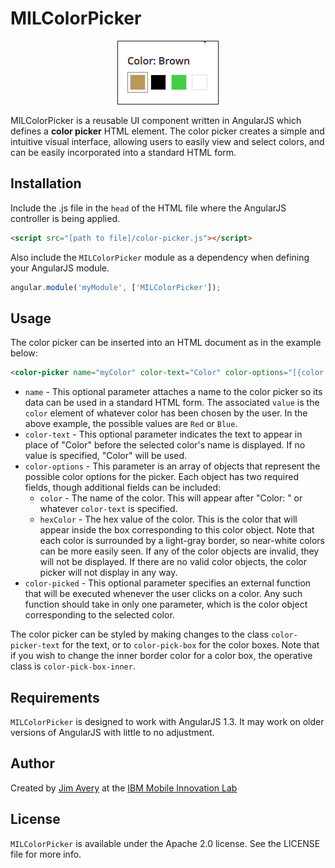 MILColorPicker
==============

<p align="center">
<img src="mil-color-picker.gif" alt="Animation" border=1 /></p>

MILColorPicker is a reusable UI component written in AngularJS which defines a __color picker__ HTML element. The color picker creates a simple and intuitive visual interface, allowing users to easily view and select colors, and can be easily incorporated into a standard HTML form.

## Installation

Include the .js file in the `head` of the HTML file where the AngularJS controller is being applied.

```html
<script src="[path to file]/color-picker.js"></script>
```

Also include the `MILColorPicker` module as a dependency when defining your AngularJS module.

```js
angular.module('myModule', ['MILColorPicker']);
```

## Usage

The color picker can be inserted into an HTML document as in the example below:

```html
<color-picker name="myColor" color-text="Color" color-options="[{color: 'Red', hexColor: '#F00'},{color: 'Blue', hexColor: '#00F'}]" color-picked="func(color)" />
```

* `name` - This optional parameter attaches a name to the color picker so its data can be used in a standard HTML form. The associated `value` is the `color` element of whatever color has been chosen by the user. In the above example, the possible values are `Red` or `Blue`.
* `color-text` - This optional parameter indicates the text to appear in place of "Color" before the selected color's name is displayed. If no value is specified, "Color" will be used.
* `color-options` - This parameter is an array of objects that represent the possible color options for the picker. Each object has two required fields, though additional fields can be included:
  * `color` - The name of the color. This will appear after "Color: " or whatever `color-text` is specified.
  * `hexColor` - The hex value of the color. This is the color that will appear inside the box corresponding to this color object. Note that each color is surrounded by a light-gray border, so near-white colors can be more easily seen.
  If any of the color objects are invalid, they will not be displayed. If there are no valid color objects, the color picker will not display in any way.
* `color-picked` - This optional parameter specifies an external function that will be executed whenever the user clicks on a color. Any such function should take in only one parameter, which is the color object corresponding to the selected color.

The color picker can be styled by making changes to the class `color-picker-text` for the text, or to `color-pick-box` for the color boxes. Note that if you wish to change the inner border color for a color box, the operative class is `color-pick-box-inner`.

## Requirements

`MILColorPicker` is designed to work with AngularJS 1.3. It may work on older versions of AngularJS with little to no adjustment.

## Author

Created by [Jim Avery](https://github.com/TheSoundDefense) at the [IBM Mobile Innovation Lab](http://www-969.ibm.com/innovation/milab/)

## License

`MILColorPicker` is available under the Apache 2.0 license. See the LICENSE file for more info.